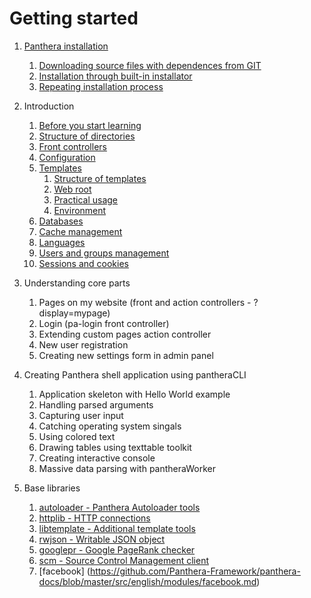 Getting started
=================

1. [Panthera installation](https://github.com/Panthera-Framework/panthera-docs/blob/master/src/english/panthera-installation/index.md)
    1. [Downloading source files with dependences from GIT](https://github.com/Panthera-Framework/panthera-docs/blob/master/src/english/panthera-installation/index.md#downloading-source-files-with-dependences-from-git)
    2. [Installation through built-in installator](https://github.com/Panthera-Framework/panthera-docs/blob/master/src/english/panthera-installation/index.md#installation-through-built-in-installator)
    3. [Repeating installation process](https://github.com/Panthera-Framework/panthera-docs/blob/master/src/english/panthera-installation/index.md#repeating-installation-process)

2. Introduction
    1. [Before you start learning](https://github.com/Panthera-Framework/panthera-docs/blob/master/src/english/introduction/before-you-start.md)
    2. [Structure of directories](https://github.com/Panthera-Framework/panthera-docs/blob/master/src/english/introduction/directory-structure.md)
    3. [Front controllers](https://github.com/Panthera-Framework/panthera-docs/blob/master/src/english/introduction/front-controllers.md)
    4. [Configuration](https://github.com/Panthera-Framework/panthera-docs/blob/master/src/english/introduction/configuration.md)
    5. [Templates](https://github.com/Panthera-Framework/panthera-docs/blob/master/src/english/introduction/templates.md)
        1. [Structure of templates](https://github.com/Panthera-Framework/panthera-docs/blob/master/src/english/introduction/templates.md#structure-of-templates)
        2. [Web root](https://github.com/Panthera-Framework/panthera-docs/blob/master/src/english/introduction/templates.md#web-root)
        3. [Practical usage](https://github.com/Panthera-Framework/panthera-docs/blob/master/src/english/introduction/templates.md#practical-usage)
        4. [Environment](https://github.com/Panthera-Framework/panthera-docs/blob/master/src/english/introduction/templates.md#environment)
    6. [Databases](https://github.com/Panthera-Framework/panthera-docs/blob/master/src/english/introduction/databases.md)
    7. [Cache management](https://github.com/Panthera-Framework/panthera-docs/blob/master/src/english/introduction/cache.md)
    8. [Languages](https://github.com/Panthera-Framework/panthera-docs/blob/master/src/english/introduction/languages.md)
    9. [Users and groups management](https://github.com/Panthera-Framework/panthera-docs/blob/master/src/english/introduction/users-and-groups.md)
    10. [Sessions and cookies](https://github.com/Panthera-Framework/panthera-docs/blob/master/src/english/introduction/session.md)
    
3. Understanding core parts
    1. Pages on my website (front and action controllers - ?display=mypage)
    2. Login (pa-login front controller)
    3. Extending custom pages action controller
    4. New user registration
    5. Creating new settings form in admin panel

4. Creating Panthera shell application using pantheraCLI
    1. Application skeleton with Hello World example
    2. Handling parsed arguments
    3. Capturing user input
    4. Catching operating system singals
    5. Using colored text
    6. Drawing tables using texttable toolkit
    7. Creating interactive console
    8. Massive data parsing with pantheraWorker

5. Base libraries
    1. [autoloader - Panthera Autoloader tools](https://github.com/Panthera-Framework/panthera-docs/blob/master/src/english/modules/autoloader.tools.md)
    2. [httplib - HTTP connections](https://github.com/Panthera-Framework/panthera-docs/blob/master/src/english/modules/httplib.md)
    3. [libtemplate - Additional template tools](https://github.com/Panthera-Framework/panthera-docs/blob/master/src/english/modules/libtemplate.md)
    4. [rwjson - Writable JSON object](https://github.com/Panthera-Framework/panthera-docs/blob/master/src/english/modules/rwjson.md)
    5. [googlepr - Google PageRank checker](https://github.com/Panthera-Framework/panthera-docs/blob/master/src/english/modules/googlepr.md)
    6. [scm - Source Control Management client](https://github.com/Panthera-Framework/panthera-docs/blob/master/src/english/modules/scm.md)
    7. [facebook] (https://github.com/Panthera-Framework/panthera-docs/blob/master/src/english/modules/facebook.md)
